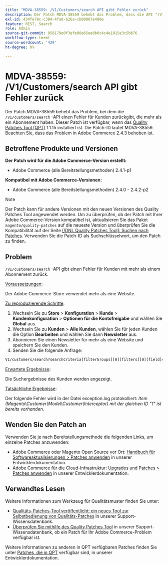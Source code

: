 ```yaml
---
title: "MDVA-38559: /V1/Customers/search API gibt Fehler zurück"
description: Der Patch MDVA-38559 behebt das Problem, dass die API "/V1/Customers/search" einen Fehler für Kunden zurückgibt, die mehr als ein Abonnement haben. Dieser Patch ist verfügbar, wenn das [Quality Patches Tool (QPT)](/help/announcements/adobe-commerce-announcements/magento-quality-patches-released-new-tool-to-self-serve-quality-patches.md) 1.1.15 installiert ist. Die Patch-ID lautet MDVA-38559. Beachten Sie, dass das Problem in Adobe Commerce 2.4.3 behoben ist.
exl-id: 434fe78c-c384-4fa8-b26a-cb00007e490e
feature: REST, Search
role: Admin
source-git-commit: 958179e0f3efe08e65ea8b0c4c4e1015e3c5bb76
workflow-type: tm+mt
source-wordcount: '429'
ht-degree: 0%

---
```


# MDVA-38559: /V1/Customers/search API gibt Fehler zurück

Der Patch MDVA-38559 behebt das Problem, bei dem die `/V1/customers/search` -API einen Fehler für Kunden zurückgibt, die mehr als ein Abonnement haben. Dieser Patch ist verfügbar, wenn das [Quality Patches Tool (QPT)](/help/announcements/adobe-commerce-announcements/magento-quality-patches-released-new-tool-to-self-serve-quality-patches.md) 1.1.15 installiert ist. Die Patch-ID lautet MDVA-38559. Beachten Sie, dass das Problem in Adobe Commerce 2.4.3 behoben ist.

## Betroffene Produkte und Versionen

**Der Patch wird für die Adobe Commerce-Version erstellt:**

* Adobe Commerce (alle Bereitstellungsmethoden) 2.4.1-p1

**Kompatibel mit Adobe Commerce-Versionen:**

* Adobe Commerce (alle Bereitstellungsmethoden) 2.4.0 - 2.4.2-p2

>[!NOTE]
>
>Der Patch kann für andere Versionen mit den neuen Versionen des Quality Patches Tool angewendet werden. Um zu überprüfen, ob der Patch mit Ihrer Adobe Commerce-Version kompatibel ist, aktualisieren Sie das Paket `magento/quality-patches` auf die neueste Version und überprüfen Sie die Kompatibilität auf der Seite [[!DNL Quality Patches Tool]: Suchen nach Patches](https://devdocs.magento.com/quality-patches/tool.html#patch-grid). Verwenden Sie die Patch-ID als Suchschlüsselwort, um den Patch zu finden.

## Problem

`/V1/customers/search` -API gibt einen Fehler für Kunden mit mehr als einem Abonnement zurück.

<u>Voraussetzungen</u>:

Der Adobe Commerce-Store verwendet mehr als eine Website.

<u>Zu reproduzierende Schritte</u>:

1. Wechseln Sie zu **Store** > **Konfiguration** > **Kunde** > **Kundenkonfiguration** > **Optionen für die Kontofreigabe** und wählen Sie **Global** aus.
1. Wechseln Sie zu **Kunden** > **Alle Kunden**, wählen Sie für jeden Kunden die Option **Bearbeiten** und wählen Sie dann **Newsletter** aus.
1. Abonnieren Sie einen Newsletter für mehr als eine Website und speichern Sie den Kunden.
1. Senden Sie die folgende Anfrage:

```REST API
V1/customers/search?searchCriteria[filterGroups][0][filters][0][field]=email&searchCriteria[filterGroups][0][filters][0][value]=test@example.com&searchCriteria[filterGroups][0][filters][0][conditionType]=eq
```

<u>Erwartete Ergebnisse</u>:

Die Suchergebnisse des Kunden werden angezeigt.

<u>Tatsächliche Ergebnisse</u>:

Der folgende Fehler wird in der Datei exception.log protokolliert: *Item (Magento\Customer\Model\Customer\Interceptor) mit der gleichen ID &quot;1&quot; ist bereits vorhanden.*

## Wenden Sie den Patch an

Verwenden Sie je nach Bereitstellungsmethode die folgenden Links, um einzelne Patches anzuwenden:

* Adobe Commerce oder Magento Open Source vor Ort: [Handbuch für Softwareaktualisierungen > Patches anwenden](https://devdocs.magento.com/guides/v2.4/comp-mgr/patching/mqp.html) in unserer Entwicklerdokumentation.
* Adobe Commerce für die Cloud-Infrastruktur: [Upgrades und Patches > Patches anwenden](https://devdocs.magento.com/cloud/project/project-patch.html) in unserer Entwicklerdokumentation.

## Verwandtes Lesen

Weitere Informationen zum Werkzeug für Qualitätsmuster finden Sie unter:

* [Qualitäts-Patches-Tool veröffentlicht: ein neues Tool zur Selbstbedienung von Qualitäts-Patches](/help/announcements/adobe-commerce-announcements/magento-quality-patches-released-new-tool-to-self-serve-quality-patches.md) in unserer Support-Wissensdatenbank.
* [Überprüfen Sie mithilfe des Quality Patches Tool](/help/support-tools/patches-available-in-qpt-tool/check-patch-for-magento-issue-with-magento-quality-patches.md) in unserer Support-Wissensdatenbank, ob ein Patch für Ihr Adobe Commerce-Problem verfügbar ist.

Weitere Informationen zu anderen in QPT verfügbaren Patches finden Sie unter [Patches, die in QPT](https://devdocs.magento.com/quality-patches/tool.html#patch-grid) verfügbar sind, in unserer Entwicklerdokumentation.
